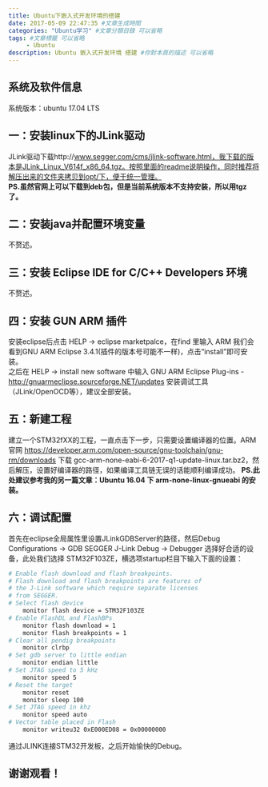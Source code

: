 ```yaml
---
title: Ubuntu下嵌入式开发环境的搭建
date: 2017-05-09 22:47:35 #文章生成時間
categories: "Ubuntu学习" #文章分類目錄 可以省略
tags: #文章標籤 可以省略
     - Ubuntu
description: Ubuntu 嵌入式开发环境 搭建 #你對本頁的描述 可以省略
---
```


## 系统及软件信息
系统版本：ubuntu 17.04 LTS  

## 一：安装linux下的JLink驱动
JLink驱动下载http://www.segger.com/cms/jlink-software.html，我下载的版本是JLink_Linux_V614f_x86_64.tgz。按照里面的readme说明操作，同时推荐将解压出来的文件夹拷贝到opt/下，便于统一管理。  
**PS.虽然官网上可以下载到deb包，但是当前系统版本不支持安装，所以用tgz了。**

## 二：安装java并配置环境变量
不赘述。  

## 三：安装 Eclipse IDE for C/C++ Developers 环境
不赘述。

## 四：安装 GUN ARM 插件
安装eclipse后点击 HELP -> eclipse marketpalce，在find 里输入 ARM 我们会看到GNU ARM Eclipse 3.4.1(插件的版本号可能不一样)，点击“install”即可安装。  
之后在 HELP -> install new software 中输入 GNU ARM Eclipse Plug-ins - http://gnuarmeclipse.sourceforge.NET/updates 安装调试工具（JLink/OpenOCD等），建议全部安装。    

## 五：新建工程
建立一个STM32fXX的工程，一直点击下一步，只需要设置编译器的位置。ARM官网 https://developer.arm.com/open-source/gnu-toolchain/gnu-rm/downloads 下载 gcc-arm-none-eabi-6-2017-q1-update-linux.tar.bz2，然后解压，设置好编译器的路径，如果编译工具链无误的话能顺利编译成功。
**PS.此处建议参考我的另一篇文章：Ubuntu 16.04 下 arm-none-linux-gnueabi 的安装。**

## 六：调试配置
首先在eclipse全局属性里设置JLinkGDBServer的路径，然后Debug Configurations -> GDB SEGGER J-Link Debug -> Debugger 选择好合适的设备，此处我们选择 STM32F103ZE，横选项startup栏目下输入下面的设置：

``` bash
# Enable flash download and flash breakpoints.
# Flash download and flash breakpoints are features of
# the J-Link software which require separate licenses
# from SEGGER.
# Select flash device
    monitor flash device = STM32F103ZE
# Enable FlashDL and FlashBPs
    monitor flash download = 1
    monitor flash breakpoints = 1
# Clear all pendig breakpoints
    monitor clrbp
# Set gdb server to little endian
    monitor endian little
# Set JTAG speed to 5 kHz
    monitor speed 5
# Reset the target
    monitor reset
    monitor sleep 100
# Set JTAG speed in khz
    monitor speed auto
# Vector table placed in Flash
    monitor writeu32 0xE000ED08 = 0x00000000
```

通过JLINK连接STM32开发板，之后开始愉快的Debug。

## 谢谢观看！
